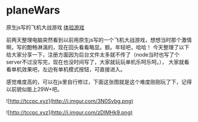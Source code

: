 # planeWars
原生js写的飞机大战游戏 [体验游戏](http://tccpc.xyz/planeWars/ "体验游戏")

前两天整理电脑突然看到以前用原生js写的一个飞机大战游戏，想想当时那个激情啊，写的酣畅淋漓的，现在回头看看略显。额。年轻吧，哈哈！
今天整理了以下给大家分享一下，注册方面因为后台文件太多就不传了（node当时也写了个server不过没写完，现在也没时间写了，大家就玩玩单机乐呵乐呵。），
大家就看看单机效果吧，左边有单机模式按钮，可直接进入。

感觉难度高的，可以在js里自行修过，下面这张图就是这个难度刚刚玩了下，记得以前貌似能上29W+吧。

![http://tccpc.xyz](http://i.imgur.com/3N0Svbg.png)

![http://tccpc.xyz](http://i.imgur.com/zDlMHk9.png)